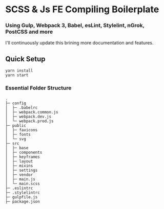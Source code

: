 # SCSS & Js FE Compiling Boilerplate
### Using Gulp, Webpack 3, Babel, esLint, Stylelint, nGrok, PostCSS and more

I'll continuously update this brining more documentation and features.

## Quick Setup
```
yarn install
yarn start
```

### Essential Folder Structure
```
.
├─ config
│  ├─ .babelrc
│  ├─ webpack.common.js
│  ├─ webpack.dev.js
│  └─ webpack.prod.js
├─ public
│  ├─ favicons
│  ├─ fonts
│  └─ svg
├─ src
│  ├─ base
│  ├─ components
│  ├─ keyframes
│  ├─ layout
│  ├─ mixins
│  ├─ settings
│  ├─ vendor
│  ├─ main.js
│  └─ main.scss
├─ .eslintrc
├─ .stylelintrc
├─ gulpfile.js
├─ package.json
```
